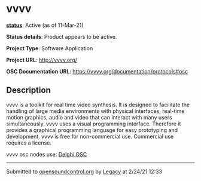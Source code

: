 # vvvv

**[status](../implementation-status.html)**: Active  (as of 11-Mar-21)

**Status details**: 
Product appears to be active.

**Project Type**: Software Application

**Project URL**: <http://vvvv.org/>

**OSC Documentation URL**: <https://vvvv.org/documentation/protocols#osc>

## Description

vvvv is a toolkit for real time video synthesis. It is designed to facilitate the handling of large media environments with physical interfaces, real-time motion graphics, audio and video that can interact with many users simultaneously. vvvv uses a visual programming interface. Therefore it provides a graphical programming language for easy prototyping and development. vvvv is free for non-commercial use. Commercial use requires a license. <p> vvvv osc nodes use: [Delphi OSC](implementation/delphi-osc)

---
Submitted to [opensoundcontrol.org](https://opensoundcontrol.org) by [Legacy](legacy-site.html) at 2/24/21 12:33
